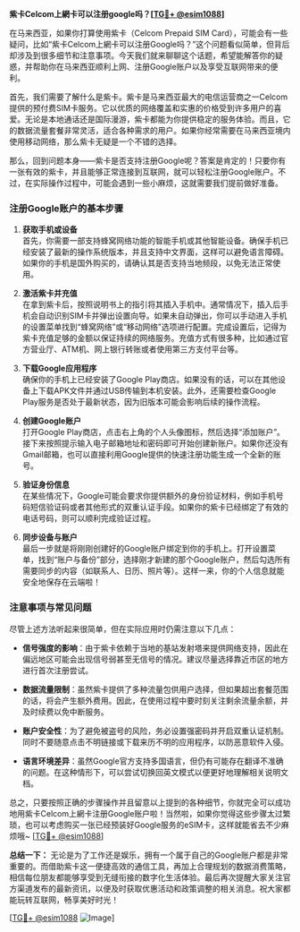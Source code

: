 **紫卡Celcom上網卡可以注册google吗？[[TG💪+ @esim1088](https://t.me/s/esim1088)]**

在马来西亚，如果你打算使用紫卡（Celcom Prepaid SIM Card），可能会有一些疑问，比如“紫卡Celcom上網卡可以注册Google吗？”这个问题看似简单，但背后却涉及到很多细节和注意事项。今天我们就来聊聊这个话题，希望能解答你的疑惑，并帮助你在马来西亚顺利上网、注册Google账户以及享受互联网带来的便利。

首先，我们需要了解什么是紫卡。紫卡是马来西亚最大的电信运营商之一Celcom提供的预付费SIM卡服务。它以优质的网络覆盖和实惠的价格受到许多用户的喜爱。无论是本地通话还是国际漫游，紫卡都能为你提供稳定的服务体验。而且，它的数据流量套餐非常灵活，适合各种需求的用户。如果你经常需要在马来西亚境内使用移动网络，那么紫卡无疑是一个不错的选择。

那么，回到问题本身——紫卡是否支持注册Google呢？答案是肯定的！只要你有一张有效的紫卡，并且能够正常连接到互联网，就可以轻松注册Google账户。不过，在实际操作过程中，可能会遇到一些小麻烦，这就需要我们提前做好准备。

### 注册Google账户的基本步骤

1. **获取手机或设备**  
   首先，你需要一部支持蜂窝网络功能的智能手机或其他智能设备。确保手机已经安装了最新的操作系统版本，并且支持中文界面，这样可以避免语言障碍。如果你的手机是国外购买的，请确认其是否支持当地频段，以免无法正常使用。

2. **激活紫卡并充值**  
   在拿到紫卡后，按照说明书上的指引将其插入手机中。通常情况下，插入后手机会自动识别SIM卡并弹出设置向导。如果未自动弹出，你可以手动进入手机的设置菜单找到“蜂窝网络”或“移动网络”选项进行配置。完成设置后，记得为紫卡充值足够的金额以保证持续的网络服务。充值方式有很多种，比如通过官方营业厅、ATM机、网上银行转账或者使用第三方支付平台等。

3. **下载Google应用程序**  
   确保你的手机上已经安装了Google Play商店。如果没有的话，可以在其他设备上下载APK文件并通过USB传输到本机安装。此外，还需要检查Google Play服务是否处于最新状态，因为旧版本可能会影响后续的操作流程。

4. **创建Google账户**  
   打开Google Play商店，点击右上角的个人头像图标，然后选择“添加账户”。接下来按照提示输入电子邮箱地址和密码即可开始创建新账户。如果你还没有Gmail邮箱，也可以直接利用Google提供的快速注册功能生成一个全新的账号。

5. **验证身份信息**  
   在某些情况下，Google可能会要求你提供额外的身份验证材料，例如手机号码短信验证码或者其他形式的双重认证手段。如果你的紫卡已经绑定了有效的电话号码，则可以顺利完成验证过程。

6. **同步设备与账户**  
   最后一步就是将刚刚创建好的Google账户绑定到你的手机上。打开设置菜单，找到“账户与备份”部分，选择刚才新建的那个Google账户，然后勾选所有需要同步的内容（如联系人、日历、照片等）。这样一来，你的个人信息就能安全地保存在云端啦！

### 注意事项与常见问题

尽管上述方法听起来很简单，但在实际应用时仍需注意以下几点：

- **信号强度的影响**：由于紫卡依赖于当地的基站发射塔来提供网络支持，因此在偏远地区可能会出现信号弱甚至无信号的情况。建议尽量选择靠近市区的地方进行首次注册尝试。
  
- **数据流量限制**：虽然紫卡提供了多种流量包供用户选择，但如果超出套餐范围的话，将会产生额外费用。因此，在使用过程中要时刻关注剩余流量余额，并及时续费以免中断服务。

- **账户安全性**：为了避免被盗号的风险，务必设置强密码并开启双重认证机制。同时不要随意点击不明链接或下载来历不明的应用程序，以防恶意软件入侵。

- **语言环境差异**：虽然Google官方支持多国语言，但仍有可能存在翻译不准确的问题。在这种情形下，可以尝试切换回英文模式以便更好地理解相关说明文档。

总之，只要按照正确的步骤操作并且留意以上提到的各种细节，你就完全可以成功地用紫卡Celcom上網卡注册Google账户啦！当然啦，如果你觉得这些步骤太过繁琐，也可以考虑购买一张已经预装好Google服务的eSIM卡，这样就能省去不少麻烦哦~ [[TG💪+ @esim1088](https://t.me/s/esim1088)]

**总结一下：**
无论是为了工作还是娱乐，拥有一个属于自己的Google账户都是非常重要的。而借助紫卡这一便捷高效的通信工具，再加上合理规划的数据消费策略，相信每位朋友都能够享受到无缝衔接的数字化生活体验。最后再次提醒大家关注官方渠道发布的最新资讯，以便及时获取优惠活动和政策调整的相关消息。祝大家都能玩转互联网，畅享美好时光！ 

[[TG💪+ @esim1088](https://t.me/s/esim1088) ![Image](https://i.postimg.cc/4NQfJmqS/Snipaste-2025-05-13-00-14-12.png)]